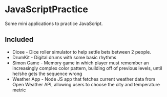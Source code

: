 # JavaScriptPractice
Some mini applications to practice JavaScript.

## Included
* Dicee - Dice roller simulator to help settle bets between 2 people.
* DrumKit - Digital drums with some basic rhythms
* Simon Game - Memory game in which player must remember an increasingly complex color pattern, building off of previous levels, until he/she gets the sequence wrong
* Weather App - Node JS app that fetches current weather data from Open Weather API, allowing users to choose the city and temperature metric
